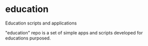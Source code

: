 # education
Education scripts and applications

"education" repo is a set of simple apps and scripts developed for educations purposed.

